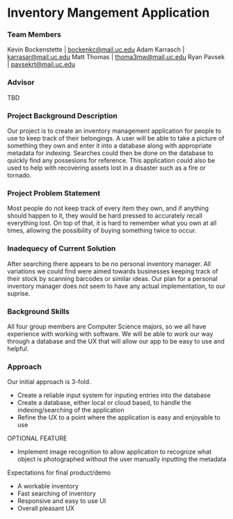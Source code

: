 <h1>
Inventory Mangement Application
</h1>

<h3>
Team Members
</h3>

Kevin Bockenstette | bockenkc@mail.uc.edu
Adam Karrasch      | karrasar@mail.uc.edu
Matt Thomas        | thoma3mw@mail.uc.edu
Ryan Pavsek        | pavsekrt@mail.uc.edu

<h3>
Advisor
</h3>

TBD

<h3>
Project Background Description
</h3>

Our project is to create an inventory management application for people to use to keep track of their
belongings. A user will be able to take a picture of something they own and enter it into a database
along with appropriate metadata for indexing. Searches could then be done on the database to quickly
find any possesions for reference. This application could also be used to help with recovering
assets lost in a disaster such as a fire or tornado.

<h3>
Project Problem Statement
</h3>

Most people do not keep track of every item they own, and if anything should happen to it, they would
be hard pressed to accurately recall everything lost. On top of that, it is hard to remember what you
own at all times, allowing the possibility of buying something twice to occur.

<h3>
Inadequecy of Current Solution
</h3>

After searching there appears to be no personal inventory manager. All variations we could find
were aimed towards businesses keeping track of their stock by scanning barcodes or similar ideas.
Our plan for a personal inventory manager does not seem to have any actual implementation, to our
suprise.

<h3>
Background Skills
</h3>

All four group members are Computer Science majors, so we all have experience with working with software.
We will be able to work our way through a database and the UX that will allow our app to be easy to use and
helpful.

<h3>
Approach
</h3>

Our initial approach is 3-fold.
* Create a reliable input system for inputing entries into the database
* Create a database, either local or cloud based, to handle the indexing/searching of the application
* Refine the UX to a point where the application is easy and enjoyable to use

OPTIONAL FEATURE
* Implement image recognition to allow application to recognize what object is photographed without
  the user manually inputting the metadata

Expectations for final product/demo
* A workable inventory
* Fast searching of inventory
* Responsive and easy to use UI
* Overall pleasant UX